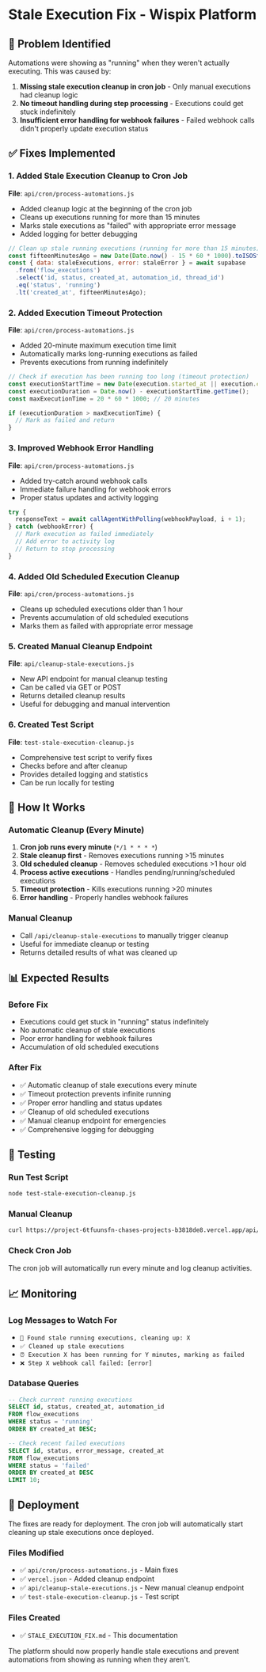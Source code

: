 # Stale Execution Fix - Wispix Platform

## 🚨 Problem Identified
Automations were showing as "running" when they weren't actually executing. This was caused by:

1. **Missing stale execution cleanup in cron job** - Only manual executions had cleanup logic
2. **No timeout handling during step processing** - Executions could get stuck indefinitely
3. **Insufficient error handling for webhook failures** - Failed webhook calls didn't properly update execution status

## ✅ Fixes Implemented

### 1. Added Stale Execution Cleanup to Cron Job
**File**: `api/cron/process-automations.js`

- Added cleanup logic at the beginning of the cron job
- Cleans up executions running for more than 15 minutes
- Marks stale executions as "failed" with appropriate error message
- Added logging for better debugging

```javascript
// Clean up stale running executions (running for more than 15 minutes)
const fifteenMinutesAgo = new Date(Date.now() - 15 * 60 * 1000).toISOString();
const { data: staleExecutions, error: staleError } = await supabase
  .from('flow_executions')
  .select('id, status, created_at, automation_id, thread_id')
  .eq('status', 'running')
  .lt('created_at', fifteenMinutesAgo);
```

### 2. Added Execution Timeout Protection
**File**: `api/cron/process-automations.js`

- Added 20-minute maximum execution time limit
- Automatically marks long-running executions as failed
- Prevents executions from running indefinitely

```javascript
// Check if execution has been running too long (timeout protection)
const executionStartTime = new Date(execution.started_at || execution.created_at);
const executionDuration = Date.now() - executionStartTime.getTime();
const maxExecutionTime = 20 * 60 * 1000; // 20 minutes

if (executionDuration > maxExecutionTime) {
  // Mark as failed and return
}
```

### 3. Improved Webhook Error Handling
**File**: `api/cron/process-automations.js`

- Added try-catch around webhook calls
- Immediate failure handling for webhook errors
- Proper status updates and activity logging

```javascript
try {
  responseText = await callAgentWithPolling(webhookPayload, i + 1);
} catch (webhookError) {
  // Mark execution as failed immediately
  // Add error to activity log
  // Return to stop processing
}
```

### 4. Added Old Scheduled Execution Cleanup
**File**: `api/cron/process-automations.js`

- Cleans up scheduled executions older than 1 hour
- Prevents accumulation of old scheduled executions
- Marks them as failed with appropriate error message

### 5. Created Manual Cleanup Endpoint
**File**: `api/cleanup-stale-executions.js`

- New API endpoint for manual cleanup testing
- Can be called via GET or POST
- Returns detailed cleanup results
- Useful for debugging and manual intervention

### 6. Created Test Script
**File**: `test-stale-execution-cleanup.js`

- Comprehensive test script to verify fixes
- Checks before and after cleanup
- Provides detailed logging and statistics
- Can be run locally for testing

## 🔧 How It Works

### Automatic Cleanup (Every Minute)
1. **Cron job runs every minute** (`*/1 * * * *`)
2. **Stale cleanup first** - Removes executions running >15 minutes
3. **Old scheduled cleanup** - Removes scheduled executions >1 hour old
4. **Process active executions** - Handles pending/running/scheduled executions
5. **Timeout protection** - Kills executions running >20 minutes
6. **Error handling** - Properly handles webhook failures

### Manual Cleanup
- Call `/api/cleanup-stale-executions` to manually trigger cleanup
- Useful for immediate cleanup or testing
- Returns detailed results of what was cleaned up

## 📊 Expected Results

### Before Fix
- Executions could get stuck in "running" status indefinitely
- No automatic cleanup of stale executions
- Poor error handling for webhook failures
- Accumulation of old scheduled executions

### After Fix
- ✅ Automatic cleanup of stale executions every minute
- ✅ Timeout protection prevents infinite running
- ✅ Proper error handling and status updates
- ✅ Cleanup of old scheduled executions
- ✅ Manual cleanup endpoint for emergencies
- ✅ Comprehensive logging for debugging

## 🧪 Testing

### Run Test Script
```bash
node test-stale-execution-cleanup.js
```

### Manual Cleanup
```bash
curl https://project-6tfuunsfn-chases-projects-b3818de8.vercel.app/api/cleanup-stale-executions
```

### Check Cron Job
The cron job will automatically run every minute and log cleanup activities.

## 📈 Monitoring

### Log Messages to Watch For
- `🧹 Found stale running executions, cleaning up: X`
- `✅ Cleaned up stale executions`
- `⏰ Execution X has been running for Y minutes, marking as failed`
- `❌ Step X webhook call failed: [error]`

### Database Queries
```sql
-- Check current running executions
SELECT id, status, created_at, automation_id 
FROM flow_executions 
WHERE status = 'running' 
ORDER BY created_at DESC;

-- Check recent failed executions
SELECT id, status, error_message, created_at 
FROM flow_executions 
WHERE status = 'failed' 
ORDER BY created_at DESC 
LIMIT 10;
```

## 🚀 Deployment

The fixes are ready for deployment. The cron job will automatically start cleaning up stale executions once deployed.

### Files Modified
- ✅ `api/cron/process-automations.js` - Main fixes
- ✅ `vercel.json` - Added cleanup endpoint
- ✅ `api/cleanup-stale-executions.js` - New manual cleanup endpoint
- ✅ `test-stale-execution-cleanup.js` - Test script

### Files Created
- ✅ `STALE_EXECUTION_FIX.md` - This documentation

The platform should now properly handle stale executions and prevent automations from showing as running when they aren't.